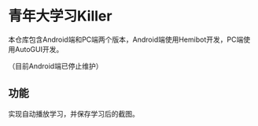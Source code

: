 # 青年大学习Killer
本仓库包含Android端和PC端两个版本，Android端使用Hemibot开发，PC端使用AutoGUI开发。

（目前Android端已停止维护）
## 功能
实现自动播放学习，并保存学习后的截图。

